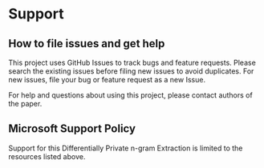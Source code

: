 # Support

## How to file issues and get help  

This project uses GitHub Issues to track bugs and feature requests. Please search the existing 
issues before filing new issues to avoid duplicates.  For new issues, file your bug or 
feature request as a new Issue.

For help and questions about using this project, please contact authors of the paper.

## Microsoft Support Policy  

Support for this Differentially Private n-gram Extraction is limited to the resources listed above.
